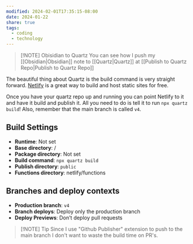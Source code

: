 ```yaml
---
modified: 2024-02-01T17:35:15-08:00
date: 2024-01-22
share: true
tags:
  - coding
  - technology
---
```


> [!NOTE] Obisidian to Quartz
> You can see how I push my [[Obsidian|Obsidian]] note to [[Quartz|Quartz]] at [[Publish to Quartz Repo|Publish to Quartz Repo]]

The beautiful thing about Quartz is the build command is very straight forward. [Netlify](https://netlify.com) is a great way to build and host static sites for free.

Once you have your quartz repo up and running you can point Netlify to it and have it build and publish it. All you need to do is tell it to run `npx quartz build`! Also, remember that the main branch is called `v4`.

## Build Settings
- **Runtime**: Not set
- **Base directory**: /
- **Package directory**: Not set
- **Build command**: `npx quartz build`
- **Publish directory**: `public`
- **Functions directory**: netlify/functions
## Branches and deploy contexts
- **Production branch**: `v4`
- **Branch deploys**: Deploy only the production branch
- **Deploy Previews**: Don’t deploy pull requests

> [!NOTE] Tip
> Since I use "Github Publisher" extension to push to the main branch I don't want to waste the build time on PR's.